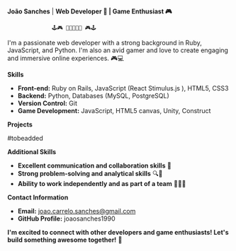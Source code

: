 **João Sanches** | **Web Developer 🦾 | Game Enthusiast 🎮**

                  🕹️🎮 👾👾👾👾👾 🎮🕹️
I'm a passionate web developer with a strong background in Ruby, JavaScript, and Python. I'm also an avid gamer and love to create engaging and immersive online experiences. 🎮💻

**Skills**

* **Front-end:** Ruby on Rails, JavaScript (React Stimulus.js ), HTML5, CSS3
* **Backend:** Python, Databases (MySQL, PostgreSQL)
* **Version Control:** Git
* **Game Development:** JavaScript, HTML5 canvas, Unity, Construct

**Projects**

#tobeadded

**Additional Skills**

* **Excellent communication and collaboration skills** 🤝
* **Strong problem-solving and analytical skills** 🔍🧠
* **Ability to work independently and as part of a team** 👨‍🔬🤝


**Contact Information**

* **Email:** joao.carrelo.sanches@gmail.com
* **GitHub Profile:** joaosanches1990

**I'm excited to connect with other developers and game enthusiasts! Let's build something awesome together!** 🤯
